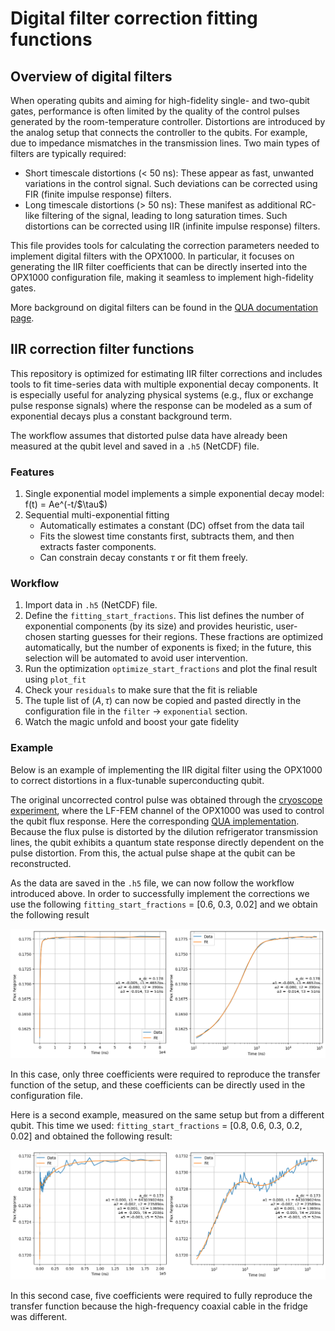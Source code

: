 
# Digital filter correction fitting functions

## Overview of digital filters

When operating qubits and aiming for high-fidelity single- and two-qubit gates, performance is often limited by the quality of the control pulses generated by the room-temperature controller. Distortions are introduced by the analog setup that connects the controller to the qubits. For example, due to impedance mismatches in the transmission lines. Two main types of filters are typically required:

 - Short timescale distortions (< 50 ns): These appear as fast, unwanted variations in the control signal. Such deviations can be corrected using FIR (finite impulse response) filters.
 - Long timescale distortions (> 50 ns): These manifest as additional RC-like filtering of the signal, leading to long saturation times. Such distortions can be corrected using IIR (infinite impulse response) filters.

This file provides tools for calculating the correction parameters needed to implement digital filters with the OPX1000. In particular, it focuses on generating the IIR filter coefficients that can be directly inserted into the OPX1000 configuration file, making it seamless to implement high-fidelity gates.

More background on digital filters can be found in the [QUA documentation page](https://docs.quantum-machines.co/latest/docs/Guides/output_filter).

## IIR correction filter functions

This repository is optimized for estimating IIR filter corrections and includes tools to fit time-series data with multiple exponential decay components. It is especially useful for analyzing physical systems (e.g., flux or exchange pulse response signals) where the response can be modeled as a sum of exponential decays plus a constant background term.

The workflow assumes that distorted pulse data have already been measured at the qubit level and saved in a ```.h5```  (NetCDF) file.

### Features
1. Single exponential model implements a simple exponential decay model: f(t) = Ae^(-t/\$\tau$)
2. Sequential multi-exponential fitting
    - Automatically estimates a constant (DC) offset from the data tail
    - Fits the slowest time constants first, subtracts them, and then extracts faster components.
    - Can constrain decay constants $\tau$ or fit them freely.

### Workflow
1. Import data in ```.h5```  (NetCDF) file.
2. Define the ```fitting_start_fractions```. This list defines the number of exponential components (by its size) and provides heuristic, user-chosen starting guesses for their regions.
These fractions are optimized automatically, but the number of exponents is fixed; in the future, this selection will be automated to avoid user intervention.
3. Run the optimization ```optimize_start_fractions``` and plot the final result using ```plot_fit```
4. Check your ```residuals``` to make sure that the fit is reliable
5. The tuple list of $(A, \tau)$ can now be copied and pasted directly in the configuration file in the ```filter``` -> ```exponential``` section.
6. Watch the magic unfold and boost your gate fidelity

### Example

Below is an example of implementing the IIR digital filter using the OPX1000 to correct distortions in a flux-tunable superconducting qubit.

The original uncorrected control pulse was obtained through the [cryoscope experiment](https://pubs.aip.org/aip/apl/article/116/5/054001/38884/Time-domain-characterization-and-correction-of-on), where the LF-FEM channel of the OPX1000 was used to control the qubit flux response. Here the corresponding [QUA implementation](https://github.com/qua-platform/qua-libs/blob/main/Quantum-Control-Applications/Superconducting/Single-Flux-Tunable-Transmon/17_cryoscope_1ns.py). Because the flux pulse is distorted by the dilution refrigerator transmission lines, the qubit exhibits a quantum state response directly dependent on the pulse distortion. From this, the actual pulse shape at the qubit can be reconstructed.

As the data are saved in the ```.h5``` file, we can now follow the workflow introduced above. In order to successfully implement the corrections we use the following ```fitting_start_fractions``` = [0.6, 0.3, 0.02] and we obtain the following result

<img src="three_exponentials.png" alt="drawing" width="950"/>

In this case, only three coefficients were required to reproduce the transfer function of the setup, and these coefficients can be directly used in the configuration file.

Here is a second example, measured on the same setup but from a different qubit. This time we used: ```fitting_start_fractions``` = [0.8, 0.6, 0.3, 0.2, 0.02] and obtained the following result:

<img src="five_exponentials.png" alt="drawing" width="950"/>

In this second case, five coefficients were required to fully reproduce the transfer function because the high-frequency coaxial cable in the fridge was different.